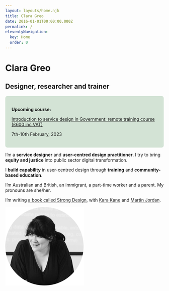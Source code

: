 ```yaml
---
layout: layouts/home.njk
title: Clara Greo
date: 2016-01-01T00:00:00.000Z
permalink: /
eleventyNavigation:
  key: Home
  order: 0
---
```

# Clara Greo

## Designer, researcher and trainer

<div style="padding: 20px; background-color: #d3e3d5; border-radius: 7px">

<strong>Upcoming course:</strong>

<a href="https://www.claragreo.com/posts/introduction-to-service-design-in-government:-remote-training-course-(pound600-inc-vat)/">Introduction to service design in Government: remote training course (£600 inc VAT)</a>

<p>7th-10th February, 2023 

</div>

I’m a **service designer** and **user-centred design practitioner**. I try to bring **equity and justice** into public sector digital transformation. 

I **build capability** in user-centred design through **training** and **community-based education**. 

I’m Australian and British, an immigrant, a part-time worker and a parent. My pronouns are she/her.

I’m writing [a book called Strong Design](http://strongdesignbook.com/), with [Kara Kane](https://twitter.com/karakane_kk) and [Martin Jordan](http://martinjordan.com/).

![black and white photo of Clara presenting a training course. She is leaning forward, talking to someone. There is a training slide in the background. ](/static/img/clara-circle-250.png)